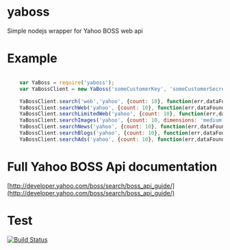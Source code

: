 yaboss
======

Simple nodejs wrapper for Yahoo BOSS web api


Example
======

```javascript

    var YaBoss = require('yaboss');
    var YaBossClient = new YaBoss('someCustomerKey', 'someCustomerSecret');

    YaBossClient.search('web','yahoo', {count: 10}, function(err,dataFound,response){...});
    YaBossClient.searchWeb('yahoo', {count: 10}, function(err,dataFound,response){...});
    YaBossClient.searchLimitedWeb('yahoo', {count: 10}, function(err,dataFound,response){...});
    YaBossClient.searchImages('yahoo', {count: 10, dimensions: 'medium'}, function(err,dataFound,response){...});
    YaBossClient.searchNews('yahoo', {count: 10}, function(err,dataFound,response){...});
    YaBossClient.searchBlogs('yahoo', {count: 10}, function(err,dataFound,response){...});
    YaBossClient.searchAds('yahoo', {count: 10}, function(err,dataFound,response){...});


```

Full Yahoo BOSS Api documentation
======

[http://developer.yahoo.com/boss/search/boss_api_guide/](http://developer.yahoo.com/boss/search/boss_api_guide/)


Test
======

[![Build Status](https://travis-ci.org/vodolaz095/yaboss.png)](https://travis-ci.org/vodolaz095/yaboss)